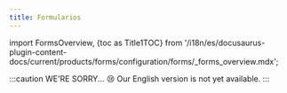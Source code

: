 ```yaml
---
title: Formularios
---
```


import FormsOverview, {toc as Title1TOC} from '/i18n/es/docusaurus-plugin-content-docs/current/products/forms/configuration/forms/_forms_overview.mdx'; 

:::caution WE'RE SORRY... 😢
Our English version is not yet available.
:::

<FormsOverview/>